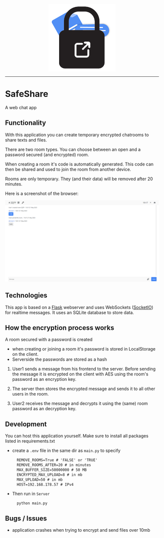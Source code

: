 <!-- Logo -->
<p align="center">
  <img width="220" src="./Server/static/icons/page_icon.png">
</p>

---

# SafeShare

A web chat app

## Functionality

With this application you can create temporary encrypted chatrooms to share texts and files.

There are two room types. You can choose between an open and a password secured (and encrypted) room.

When creating a room it's code is automatically generated. This code can then be shared and used to join the room from another device.

Rooms are only temporary. They (and their data) will be removed after 20 minutes.

Here is a screenshot of the browser:

![Screenshot](Screenshot.png "Screenshot")

## Technologies

This app is based on a [Flask](https://flask.palletsprojects.com/) webserver and uses WebSockets ([SocketIO](https://socket.io/)) for realtime messages. It uses an SQLite database to store data.

## How the encryption process works

A room secured with a password is created

- when creating or joining a room it's password is stored in LocalStorage on the client.
- Serverside the passwords are stored as a hash

1. User1 sends a message from his frontend to the server. Before sending the message it is encrypted on the client with AES using the room's password as an encryption key.

2. The server then stores the encrypted message and sends it to all other users in the room.

3. User2 receives the message and decrypts it using the (same) room password as an decryption key.

## Development

You can host this application yourself. Make sure to install all packages listed in requirements.txt

- create a `.env` file in the same dir as `main.py` to specify

        REMOVE_ROOMS=True # 'FALSE' or 'TRUE'
        REMOVE_ROOMS_AFTER=20 # in minutes
        MAX_BUFFER_SIZE=50000000 # 50 MB
        ENCRYPTED_MAX_UPLOAD=8 # in mb
        MAX_UPLOAD=50 # in mb
        HOST=192.168.178.57 # IPv4

- Then run in `Server`

        python main.py

## Bugs / Issues

- application crashes when trying to encrypt and send files over 10mb
